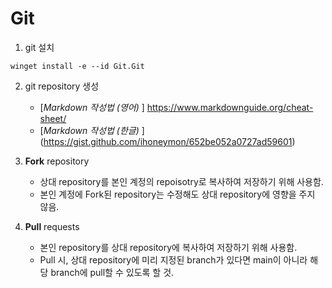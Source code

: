 # Git

1. git 설치
  ```shell
winget install -e --id Git.Git
  ```

2. git repository 생성
   - [*Markdown 작성법 (영어)* ] https://www.markdownguide.org/cheat-sheet/
   - [*Markdown 작성법 (한글)* ] (https://gist.github.com/ihoneymon/652be052a0727ad59601)

3. **Fork** repository
   - 상대 repository를 본인 계정의 repoisotry로 복사하여 저장하기 위해 사용함.
   - 본인 계정에 Fork된 repository는 수정해도 상대 repository에 영향을 주지 않음.

4. **Pull** requests
   - 본인 repository를 상대 repository에 복사하여 저장하기 위해 사용함.
   - Pull 시, 상대 repository에 미리 지정된 branch가 있다면 main이 아니라 해당 branch에 pull할 수 있도록 할 것.
